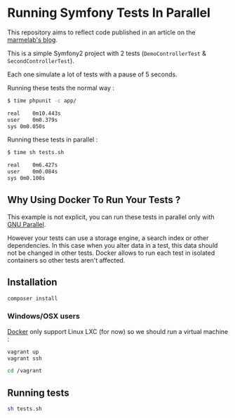 # Running Symfony Tests In Parallel

This repository aims to reflect code published in an article on the [marmelab's blog](http://marmelab.overblog.com/2013/11/how-to-use-docker-to-run-phpunit-tests-in-parallel.html).

This is a simple Symfony2 project with 2 tests (`DemoControllerTest` & `SecondControllerTest`).

Each one simulate a lot of tests with a pause of 5 seconds.

Running these tests the normal way :
```sh
$ time phpunit -c app/

real	0m10.443s
user	0m0.379s
sys	0m0.050s
```

Running these tests in parallel :
```sh
$ time sh tests.sh

real	0m6.427s
user	0m0.084s
sys	0m0.100s
```

## Why Using Docker To Run Your Tests ?
This example is not explicit, you can run these tests in parallel only with [GNU Parallel](http://www.gnu.org/software/parallel/).

However your tests can use a storage engine, a search index or other dependencies. In this case when you alter data in a test, this data should not be changed in other tests.
Docker allows to run each test in isolated containers so other tests aren't affected.


## Installation

```sh
composer install
```

### Windows/OSX users

[Docker](http://www.docker.io/) only support Linux LXC (for now) so we should run a virtual machine :

```sh
vagrant up
vagrant ssh

cd /vagrant
```

## Running tests

```sh
sh tests.sh
```

